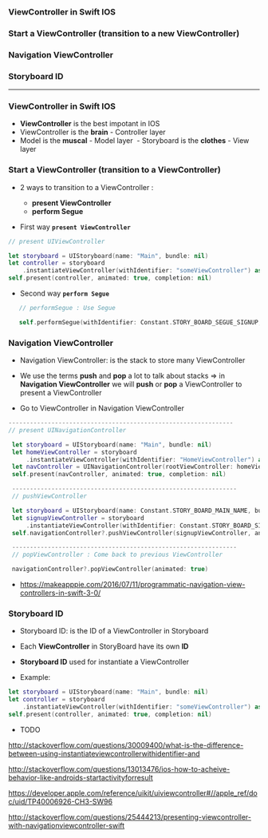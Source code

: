 ### ViewController in Swift IOS
### Start a ViewController (transition to a new ViewController)
### Navigation ViewController
### Storyboard ID

-----------------------
### ViewController in Swift IOS
  - **ViewController** is the best impotant in IOS 
  - ViewController is the **brain** - Controller layer
  - Model is the **muscal** - Model layer
  - Storyboard is the **clothes** - View layer

### Start a ViewController (transition to a ViewController)
 - 2 ways to transition to a ViewController :
    - **present ViewController**
    - **perform Segue**
    
 - First way **`present ViewController`**

```swift
// present UIViewController

let storyboard = UIStoryboard(name: "Main", bundle: nil)
let controller = storyboard
    .instantiateViewController(withIdentifier: "someViewController") as! UIViewController
self.present(controller, animated: true, completion: nil)
```

 - Second way **`perform Segue`**
  
  ```swift
     // performSegue : Use Segue

     self.performSegue(withIdentifier: Constant.STORY_BOARD_SEGUE_SIGNUP, sender: self)

  ```


### Navigation ViewController
  - Navigation ViewController: is the stack to store many ViewController
  - We use the terms **push** and **pop** a lot to talk about stacks => in **Navigation ViewController** we will **push** or **pop** a ViewController to present a ViewController
  
  - Go to ViewController in Navigation ViewController
  
```swift
---------------------------------------------------------------
// present UINavigationController

 let storyboard = UIStoryboard(name: "Main", bundle: nil)
 let homeViewController = storyboard
     .instantiateViewController(withIdentifier: "HomeViewController") as! HomeViewController
 let navController = UINavigationController(rootViewController: homeViewController)
 self.present(navController, animated: true, completion: nil)

 ---------------------------------------------------------------
 // pushViewController

 let storyboard = UIStoryboard(name: Constant.STORY_BOARD_MAIN_NAME, bundle: nil)
 let signupViewController = storyboard
     .instantiateViewController(withIdentifier: Constant.STORY_BOARD_SIGNUP_ID) as! SignupViewController
 self.navigationController?.pushViewController(signupViewController, animated: true)

 ---------------------------------------------------------------
 // popViewController : Come back to previous ViewController

 navigationController?.popViewController(animated: true)
```

  - https://makeapppie.com/2016/07/11/programmatic-navigation-view-controllers-in-swift-3-0/
 
### Storyboard ID
  - Storyboard ID: is the ID of a ViewController in Storyboard
  - Each **ViewController** in StoryBoard have its own **ID**
  - **Storyboard ID** used for instantiate a ViewController
  
  - Example:

  ```swift
  let storyboard = UIStoryboard(name: "Main", bundle: nil)
  let controller = storyboard
      .instantiateViewController(withIdentifier: "someViewController") as! UIViewController
  self.present(controller, animated: true, completion: nil)
  ```


  
  
  
  
  
  
  
  
  
  
  
  - TODO
  
http://stackoverflow.com/questions/30009400/what-is-the-difference-between-using-instantiateviewcontrollerwithidentifier-and

http://stackoverflow.com/questions/13013476/ios-how-to-acheive-behavior-like-androids-startactivityforresult

https://developer.apple.com/reference/uikit/uiviewcontroller#//apple_ref/doc/uid/TP40006926-CH3-SW96

http://stackoverflow.com/questions/25444213/presenting-viewcontroller-with-navigationviewcontroller-swift
